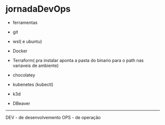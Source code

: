 # jornadaDevOps

* ferramentas

- git
- wsl( e ubuntu)
- Docker
- Terraform( pra instalar  aponta a pasta do binario para o path nas variaveis de ambiente)
- chocolatey
- kubenetes (kubectl)
- k3d

- DBeaver

-----------------------------------------------------------------------------------------------

DEV - de desenvolvemento
OPS - de operação
